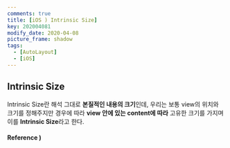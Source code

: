 ```yaml
---
comments: true
title: [iOS ) Intrinsic Size]
key: 202004081
modify_date: 2020-04-08
picture_frame: shadow
tags:
  - [AutoLayout]
  - [iOS]
---
```

 
## Intrinsic Size
 
Intrinsic Size란 해석 그대로 **본질적인 내용의 크기**인데, 우리는 보통 view의 위치와 크기를 정해주지만 경우에 따라 **view 안에 있는 content에 따라** 고유한 크기를 가지며 이를 **Intrinsic Size**라고 한다.   

 
#### Reference )
